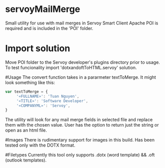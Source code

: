 # servoyMailMerge

Small utility for use with mail merges in Servoy Smart Client
Apache POI is required and is included in the 'POI' folder. 

# Import solution
Move POI folder to the Servoy developer's plugins directory prior to usage.
To test funcionality import 'dotxandoftToHTML.servoy' solution.

#Usage
The convert function takes in a pararmeter textToMerge.
It might look something like this:
```javascript
var textToMerge = {
	 '«FULLNAME»': 'Tuan Nguyen',
     '«TITLE»': 'Software Developer',
     '«COMPANYML»': 'Servoy',
}
```

The utility will look for any mail merge fields in selected file and replace them with the chosen value.  User has the option to return just the string or open as an html file.

#Images
There is rudimentary support for images in this build.  Has been tested only with the DOTX format. 

#Filetypes
Currently this tool only supports .dotx (word template) && .oft (outlook templates).